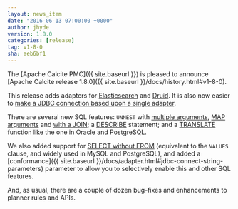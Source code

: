 ```yaml
---
layout: news_item
date: "2016-06-13 07:00:00 +0000"
author: jhyde
version: 1.8.0
categories: [release]
tag: v1-8-0
sha: aeb6bf1
---
```

<!--
{% comment %}
Licensed to the Apache Software Foundation (ASF) under one or more
contributor license agreements.  See the NOTICE file distributed with
this work for additional information regarding copyright ownership.
The ASF licenses this file to you under the Apache License, Version 2.0
(the "License"); you may not use this file except in compliance with
the License.  You may obtain a copy of the License at

http://www.apache.org/licenses/LICENSE-2.0

Unless required by applicable law or agreed to in writing, software
distributed under the License is distributed on an "AS IS" BASIS,
WITHOUT WARRANTIES OR CONDITIONS OF ANY KIND, either express or implied.
See the License for the specific language governing permissions and
limitations under the License.
{% endcomment %}
-->

The [Apache Calcite PMC]({{ site.baseurl }})
is pleased to announce
[Apache Calcite release 1.8.0]({{ site.baseurl }}/docs/history.html#v1-8-0).

This release adds adapters for
[Elasticsearch](https://issues.apache.org/jira/browse/CALCITE-1253) and
[Druid](https://issues.apache.org/jira/browse/CALCITE-1121).
It is also now easier to
[make a JDBC connection based upon a single adapter](https://issues.apache.org/jira/browse/CALCITE-1259).

There are several new SQL features: `UNNEST` with
[multiple arguments](https://issues.apache.org/jira/browse/CALCITE-855),
[MAP arguments](https://issues.apache.org/jira/browse/CALCITE-1250)
and [with a JOIN](https://issues.apache.org/jira/browse/CALCITE-1225);
a [DESCRIBE](https://issues.apache.org/jira/browse/CALCITE-1168) statement;
and a [TRANSLATE](https://issues.apache.org/jira/browse/CALCITE-1115)
function like the one in Oracle and PostgreSQL.

We also added support for
[SELECT without FROM](https://issues.apache.org/jira/browse/CALCITE-1120)
(equivalent to the `VALUES` clause, and widely used in MySQL and PostgreSQL),
and added a
[conformance]({{ site.baseurl }}/docs/adapter.html#jdbc-connect-string-parameters)
parameter to allow you to selectively enable this and other SQL features.

And, as usual, there are a couple of dozen bug-fixes and enhancements to
planner rules and APIs.
